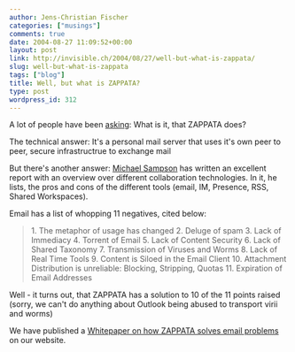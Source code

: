 ```yaml
---
author: Jens-Christian Fischer
categories: ["musings"]
comments: true
date: 2004-08-27 11:09:52+00:00
layout: post
link: http://invisible.ch/2004/08/27/well-but-what-is-zappata/
slug: well-but-what-is-zappata
tags: ["blog"]
title: Well, but what is ZAPPATA?
type: post
wordpress_id: 312
---
```


A lot of people have been [asking](http://vowe.net/archives/004870.html#007159): What is it, that ZAPPATA does?

The technical answer: It's a personal mail server that uses it's own peer to peer, secure infrastructrue to exchange mail

But there's another answer: [Michael Sampson](http://sharedspaces.typepad.com/blog/2004/08/collaboration_s.html) has written an excellent report with an overview over different collaboration technologies. In it, he lists, the pros and cons of the different tools (email, IM, Presence, RSS, Shared Workspaces).

Email has a list of whopping 11 negatives, cited below:


<blockquote>
1. The metaphor of usage has changed
2. Deluge of spam
3. Lack of Immediacy
4. Torrent of Email
5. Lack of Content Security
6. Lack of Shared Taxonomy
7. Transmission of Viruses and Worms
8. Lack of Real Time Tools
9. Content is Siloed in the Email Client
10. Attachment Distribution is unreliable: Blocking, Stripping, Quotas
11. Expiration of Email Addresses
</blockquote>



Well - it turns out, that ZAPPATA  has a solution to 10 of the 11 points raised (sorry, we can't do anything about Outlook being abused to transport virii and worms)

We have published a [Whitepaper on how ZAPPATA solves email problems](http://www.zappatanetworks.com/news/7) on our website.

